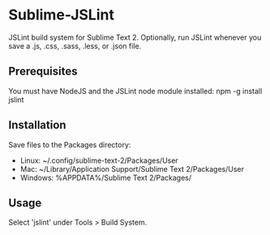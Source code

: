 Sublime-JSLint
==============

JSLint build system for Sublime Text 2. Optionally, run JSLint whenever you save a .js, .css, .sass, .less, or .json
file.

Prerequisites
-------------
You must have NodeJS and the JSLint node module installed:
npm -g install jslint

Installation
------------

Save files to the Packages directory:

   * Linux: ~/.config/sublime-text-2/Packages/User
   * Mac: ~/Library/Application Support/Sublime Text 2/Packages/User
   * Windows: %APPDATA%/Sublime Text 2/Packages/

Usage
-----

Select 'jslint' under Tools > Build System.